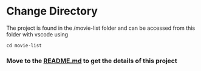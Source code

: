 
# Change Directory

The project is found in the /movie-list folder and can be accessed from this folder with vscode using

```
cd movie-list
```

### Move to the [README.md](movie-list/README.md) to get the details of this project
